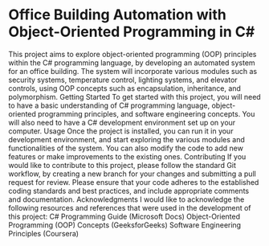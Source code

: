 # Office Building Automation with Object-Oriented Programming in C#
This project aims to explore object-oriented programming (OOP) principles within the C# programming language, by developing an automated system for an office building. The system will incorporate various modules such as security systems, temperature control, lighting systems, and elevator controls, using OOP concepts such as encapsulation, inheritance, and polymorphism.
Getting Started
To get started with this project, you will need to have a basic understanding of C# programming language, object-oriented programming principles, and software engineering concepts. You will also need to have a C# development environment set up on your computer.
Usage
Once the project is installed, you can run it in your development environment, and start exploring the various modules and functionalities of the system. You can also modify the code to add new features or make improvements to the existing ones.
Contributing
If you would like to contribute to this project, please follow the standard Git workflow, by creating a new branch for your changes and submitting a pull request for review. Please ensure that your code adheres to the established coding standards and best practices, and include appropriate comments and documentation.
Acknowledgments
I would like to acknowledge the following resources and references that were used in the development of this project:
C# Programming Guide (Microsoft Docs)
Object-Oriented Programming (OOP) Concepts (GeeksforGeeks)
Software Engineering Principles (Coursera)
